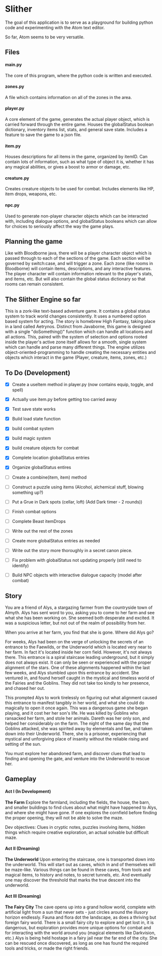 # Slither

The goal of this application is to serve as a playground for building python code and experimenting with the Atom text editor.  

So far, Atom seems to be very versatile.  

## Files

#### main.py
The core of this program, where the python code is written and executed.  

#### zones.py
A file which contains information on all of the zones in the area.  

#### player.py
A core element of the game, generates the actual player object, which is carried forward through the entire game. Houses the globalStatus boolean dictionary, inventory items list, stats, and general save state. Includes a feature to save the game to a json file.

#### item.py
Houses descriptions for all items in the game, organized by itemID. Can contain lots of information, such as what type of object it is, whether it has any magical abilities, or gives a boost to armor or damage, etc.

#### creature.py
Creates creature objects to be used for combat. Includes elements like HP, item drops, weapons, etc.

#### npc.py
Used to generate non-player character objects which can be interacted with, including dialogue options, and globalStatus booleans which can allow for choices to seriously affect the way the game plays.

## Planning the game
Like with Bloodborne java, there will be a player character object which is passed through to each of the sections of the game. Each section will be governed by switch:case, and will trigger a zone. Each zone (like rooms in Bloodborne) will contain items, descriptions, and any interactive features. The player character will contain information relevant to the player's stats, and items, etc. But will also contain the global status dictionary so that rooms can remain consistent.

## The Slither Engine so far
This is a zork-like text-based adventure game. It contains a global status system to track world changes consistently. It uses a numbered option based system for acting. The story is homebrew High Fantasy, taking place in a land called Aetrynos. Distinct from Javaborne, this game is designed with a single "doSomething()" function which can handle all locations and all actions. This, paired with the system of selection and options rooted inside the player's active zone itself allows for a smooth, single system which can handle and parse many different things. The engine utilizes object-oriented-programming to handle creating the necessary entities and objects which interact in the game (Player, creature, items, zones, etc.)

## To Do (Development)
- [x] Create a useItem method in player.py (now contains equip, toggle, and spell)
- [x] Actually use item.py before getting too carried away
- [x] Test save state works
- [x] Build load state function
- [x] build combat system
- [x] build magic system
- [x] build creature objects for combat
- [x] Complete location globalStatus entries
- [x] Organize globalStatus entires

- [ ] Create a combine(item, item) method
- [ ] Construct a puzzle using items (Alcohol, alchemical stuff, blowing something up?)
- [ ] Put a Grue in Dark spots (cellar, loft) (Add Dark timer - 2 rounds))
- [ ] Finish combat options
- [ ] Complete Beast itemDrops
- [ ] Write out the rest of the zones
- [ ] Create more globalStatus entries as needed
- [ ] Write out the story more thoroughly in a secret canon piece.
- [ ] Fix problem with globalStatus not updating properly (still need to identify)
- [ ] Build NPC objects with interactive dialogue capacity (model after combat)




## Story
You are a friend of Alys, a stargazing farmer from the countryside town of Almyth. Alys has sent word to you, asking you to come to her farm and see what she has been working on. She seemed both desperate and excited. It was a suspicious letter, but not out of the realm of possibility from her.

When you arrive at her farm, you find that she is gone. Where did Alys go?

For weeks, Alys had been on the verge of unlocking the secrets of an entrance to the Faewilds, or the Underworld which is located very near to her farm. In fact it's located inside her corn field. However, it's not always there. This entrance is a spiral staircase leading underground, but it simply does not always exist. It can only be seen or experienced with the proper alignment of the stars. One of these alignments happened within the last few weeks, and Alys stumbled upon this entrance by accident. She ventured in, and found herself caught in the mystical and timeless world of the Fairies and the Goblins. They did not take too kindly to her presence, and chased her out.

This prompted Alys to work tirelessly on figuring out what alignment caused this entrance to manifest tangibly in her world, and what she could do magically to open it once again. This was a dangerous game she began playing, and it cost her her son's life. He was killed by Goblins who ransacked her farm, and stole her animals. Dareth was her only son, and helped her considerably on the farm. The night of the same day that the Goblins attacked, she was spirited away by elementals and fae, and taken down into their Underworld. There, she is a prisoner, experiencing that mystical and unforgiving place of insanity without the reliable rising and setting of the sun.

You must explore her abandoned farm, and discover clues that lead to finding and opening the gate, and venture into the Underworld to rescue her.

## Gameplay

#### Act I (In Development)
**The Farm**
Explore the farmland, including the fields, the house, the barn, and smaller buildings to find clues about what might have happened to Alys, and where she might have gone. If one explores the cornfield before finding the proper opening, they will not be able to solve the maze.

Dev objectives: Clues in cryptic notes, puzzles involving items, hidden things which require creative exploration, an actual solvable but difficult maze.

#### Act II (Dreaming)
**The Underworld**
Upon entering the staircase, one is transported down into the underworld. This will start out as caves, which in and of themselves will be maze-like. Various things can be found in these caves, from tools and magical items, to history and notes, to secret tunnels, etc. And eventually one may discover the threshold that marks the true descent into the underworld.

#### Act III (Dreaming)
**The Fairy City**
The cave opens up into a grand hollow world, complete with artificial light from a sun that never sets - just circles around the illusory horizon endlessly. Fauna and flora dot the landscape, as does a thriving but foreign fairy world. There is a small fairy city to explore and get lost in, it is dangerous, but exploration provides more unique options for combat and for interacting with the world around you (magical elements like Darkvision, etc.) Alys is being held hostage in a fairy jail near the far end of the city. She can be rescued once discovered, as long as one has found the required tools and tricks, or made the right friends.

